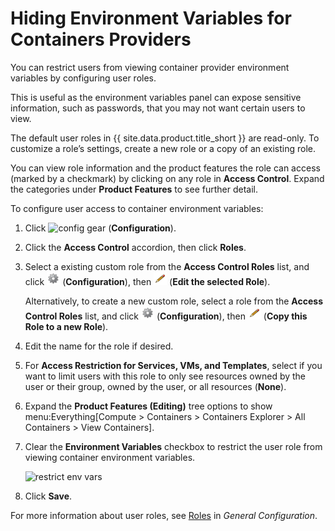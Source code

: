 # Hiding Environment Variables for Containers Providers

You can restrict users from viewing container provider environment
variables by configuring user roles.

This is useful as the environment variables panel can expose sensitive
information, such as passwords, that you may not want certain users to
view.

<div class="note">

The default user roles in {{ site.data.product.title_short }} are read-only. To
customize a role’s settings, create a new role or a copy of an existing
role.

</div>

You can view role information and the product features the role can
access (marked by a checkmark) by clicking on any role in **Access
Control**. Expand the categories under **Product Features** to see
further detail.

To configure user access to container environment variables:

1.  Click ![config gear](../images/config-gear.png) (**Configuration**).

2.  Click the **Access Control** accordion, then click **Roles**.

3.  Select a existing custom role from the **Access Control Roles**
    list, and click ![1847](../images/1847.png) (**Configuration**), then
    ![1851](../images/1851.png) (**Edit the selected Role**).

    Alternatively, to create a new custom role, select a role from the
    **Access Control Roles** list, and click ![1847](../images/1847.png)
    (**Configuration**), then ![1851](../images/1851.png) (**Copy this
    Role to a new Role**).

4.  Edit the name for the role if desired.

5.  For **Access Restriction for Services, VMs, and Templates**, select
    if you want to limit users with this role to only see resources
    owned by the user or their group, owned by the user, or all
    resources (**None**).

6.  Expand the **Product Features (Editing)** tree options to show
    menu:Everything\[Compute \> Containers \> Containers Explorer \> All
    Containers \> View Containers\].

7.  Clear the **Environment Variables** checkbox to restrict the user
    role from viewing container environment variables.

    ![restrict env vars](../images/restrict_env_vars.png)

8.  Click **Save**.

For more information about user roles, see
[Roles](https://www.manageiq.org/docs/reference/latest/general_configuration/index.html#roles)
in *General Configuration*.
